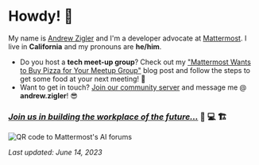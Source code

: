 # Howdy! 👋

My name is [Andrew Zigler](https://www.andrewzigler.com/about/) and I'm a developer advocate at [Mattermost](https://mattermost.com/). I live in **California** and my pronouns are **he/him**.

- Do you host a **tech meet-up group**? Check out my ["Mattermost Wants to Buy Pizza for Your Meetup Group"](https://mattermost.com/blog/mattermost-wants-to-buy-pizza-for-your-meetup-group/) blog post and follow the steps to get some food at your next meeting! 🍕
- Want to get in touch? [Join our community server](https://community.mattermost.com/) and message me @ **andrew.zigler**! 😎

### *[Join us in building the workplace of the future...](https://forum.mattermost.com/c/ai-frameworks/40)* :office: :computer: :building_construction:

![QR code to Mattermost's AI forums](https://github.com/azigler/azigler/assets/7295363/b8d2ca14-0642-4bef-b77d-df4848622e54)

*Last updated: June 14, 2023*
